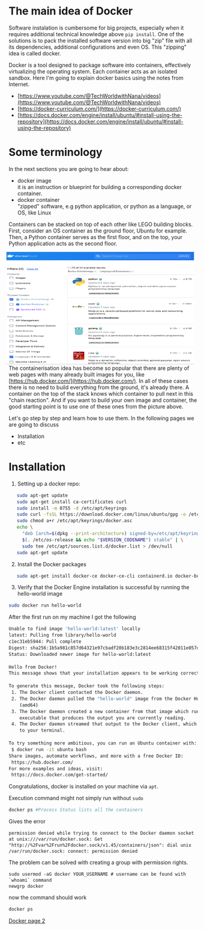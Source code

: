 # The main idea of Docker
Software instalation is cumbersome for big projects, especially when it requires additional technical knowledge above `pip install`.
One of the solutions is to pack the installed software version into big "zip" file with all its dependencies, additional configurations and even OS. This "zipping" idea is called docker.

Docker is a tool designed to package software into containers, effectively virtualizing the operating system. Each container acts as an isolated sandbox. Here I'm going to explain docker basics using the notes from Internet.
- [https://www.youtube.com/@TechWorldwithNana/videos](https://www.youtube.com/@TechWorldwithNana/videos)
- [https://docker-curriculum.com/](https://docker-curriculum.com/)
- [https://docs.docker.com/engine/install/ubuntu/#install-using-the-repository](https://docs.docker.com/engine/install/ubuntu/#install-using-the-repository)



# Some terminology
In the next sections you are going to hear about:
  - docker image\
      it is an instruction or blueprint for building a corresponding docker container.
  - docker container\
      "zipped" software, e.g python application, or python as a language, or OS, like Linux

Containers can be stacked on top of each other like LEGO building blocks. First, consider an OS container as the ground floor, Ubuntu for example. Then, a Python container serves as the first floor, and on the top, your Python application acts as the second floor.

<img src="./dockerhub.png" alt="DockerHub images for programming languages" width="500" height="300" style="float: right; margin-right: 10px;">

The containerisation idea has become so popular that there are plenty of web pages with many already built images for you, like [https://hub.docker.com/](https://hub.docker.com/). In all of these cases there is no need to build everything from the ground, it's already there. A container on the top of the stack knows which container to pull next in this "chain reaction". And if you want to build your own image and container, the good starting point is to use one of these ones from the picture above.




Let's go step by step and learn how to use them. In the following pages we are going to discuss
- Installation
- etc


# Installation

1. Setting up a docker repo:
```bash
   sudo apt-get update
   sudo apt-get install ca-certificates curl
   sudo install -m 0755 -d /etc/apt/keyrings
   sudo curl -fsSL https://download.docker.com/linux/ubuntu/gpg -o /etc/apt/keyrings/docker.asc
   sudo chmod a+r /etc/apt/keyrings/docker.asc
   echo \
     "deb [arch=$(dpkg --print-architecture) signed-by=/etc/apt/keyrings/docker.asc] https://download.docker.com/linux/ubuntu \
     $(. /etc/os-release && echo "$VERSION_CODENAME") stable" | \
     sudo tee /etc/apt/sources.list.d/docker.list > /dev/null
   sudo apt-get update
```
2. Install the Docker packages
```bash
   sudo apt-get install docker-ce docker-ce-cli containerd.io docker-buildx-plugin docker-compose-plugin
```
3. Verify that the Docker Engine installation is successful by running the hello-world image
```bash
sudo docker run hello-world
```

After the first run on my machine I got the following
```bash
Unable to find image 'hello-world:latest' locally
latest: Pulling from library/hello-world
c1ec31eb5944: Pull complete 
Digest: sha256:1b5a981c857d64321e97cbadf20b183e3c2814ee68315f42011e057d2ac467e9 
Status: Downloaded newer image for hello-world:latest

Hello from Docker!
This message shows that your installation appears to be working correctly.

To generate this message, Docker took the following steps:
 1. The Docker client contacted the Docker daemon.
 2. The Docker daemon pulled the "hello-world" image from the Docker Hub.
    (amd64)
 3. The Docker daemon created a new container from that image which runs the
    executable that produces the output you are currently reading.
 4. The Docker daemon streamed that output to the Docker client, which sent it
    to your terminal.

To try something more ambitious, you can run an Ubuntu container with:
 $ docker run -it ubuntu bash
Share images, automate workflows, and more with a free Docker ID:
 https://hub.docker.com/
For more examples and ideas, visit:
 https://docs.docker.com/get-started/
```

Congratulations, docker is installed on your machine via `apt`.

Execution command might not simply run without `sudo`
```bash
docker ps #Process Status lists all the containers 
```
Gives the error
```text
permission denied while trying to connect to the Docker daemon socket at unix:///var/run/docker.sock: Get "http://%2Fvar%2Frun%2Fdocker.sock/v1.45/containers/json": dial unix /var/run/docker.sock: connect: permission denied
```
The problem can be solved with creating a group with permission rights.
```
sudo usermod -aG docker YOUR_USERNAME # username can be found with `whoami` command
newgrp docker
```
now the command should work
```bash
docker ps
```


[Docker page 2](./Docker2.md)